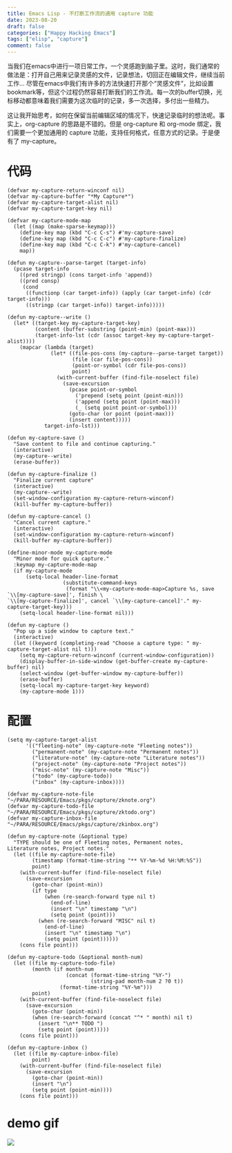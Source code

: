 ```yaml
---
title: Emacs Lisp - 不打断工作流的通用 capture 功能
date: 2023-08-20
draft: false
categories: ["Happy Hacking Emacs"]
tags: ["elisp", "capture"]
comment: false
---
```


当我们在emacs中进行一项日常工作，一个灵感跑到脑子里。这时，我们通常的做法是：打开自己用来记录灵感的文件，记录想法，切回正在编辑文件，继续当前工作... 尽管在emacs中我们有许多的方法快速打开那个“灵感文件”，比如设置bookmark等，但这个过程仍然容易打断我们的工作流。每一次的buffer切换，光标移动都意味着我们需要为这次临时的记录，多一次选择，多付出一些精力。

这让我开始思考，如何在保留当前编辑区域的情况下，快速记录临时的想法呢。事实上，org-capture 的思路是不错的。但是 org-capture 和 org-mode 绑定，我们需要一个更加通用的 capture 功能，支持任何格式，任意方式的记录。于是便有了 my-capture。

# 代码

    (defvar my-capture-return-winconf nil)
    (defvar my-capture-buffer "*My Capture*")
    (defvar my-capture-target-alist nil)
    (defvar my-capture-target-key nil)

    (defvar my-capture-mode-map
      (let ((map (make-sparse-keymap)))
        (define-key map (kbd "C-c C-s") #'my-capture-save)
        (define-key map (kbd "C-c C-c") #'my-capture-finalize)
        (define-key map (kbd "C-c C-k") #'my-capture-cancel)
        map))

    (defun my-capture--parse-target (target-info)
      (pcase target-info
        ((pred stringp) (cons target-info 'append))
        ((pred consp)
         (cond
          ((functionp (car target-info)) (apply (car target-info) (cdr target-info)))
          ((stringp (car target-info)) target-info)))))

    (defun my-capture--write ()
      (let* ((target-key my-capture-target-key)
             (content (buffer-substring (point-min) (point-max)))
             (target-info-lst (cdr (assoc target-key my-capture-target-alist))))
        (mapcar (lambda (target)
                  (let* ((file-pos-cons (my-capture--parse-target target))
                         (file (car file-pos-cons))
                         (point-or-symbol (cdr file-pos-cons))
                         point)
                    (with-current-buffer (find-file-noselect file)
                      (save-excursion
                        (pcase point-or-symbol
                          ('prepend (setq point (point-min)))
                          ('append (setq point (point-max)))
                          (_ (setq point point-or-symbol)))
                        (goto-char (or point (point-max)))
                        (insert content)))))
                target-info-lst)))

    (defun my-capture-save ()
      "Save content to file and continue capturing."
      (interactive)
      (my-capture--write)
      (erase-buffer))

    (defun my-capture-finalize ()
      "Finalize current capture"
      (interactive)
      (my-capture--write)
      (set-window-configuration my-capture-return-winconf)
      (kill-buffer my-capture-buffer))

    (defun my-capture-cancel ()
      "Cancel current capture."
      (interactive)
      (set-window-configuration my-capture-return-winconf)
      (kill-buffer my-capture-buffer))

    (define-minor-mode my-capture-mode
      "Minor mode for quick capture."
      :keymap my-capture-mode-map
      (if my-capture-mode
          (setq-local header-line-format
                      (substitute-command-keys
                       (format "\\<my-capture-mode-map>Capture %s, save `\\[my-capture-save]', finish \
    `\\[my-capture-finalize]', cancel `\\[my-capture-cancel]'." my-capture-target-key)))
        (setq-local header-line-format nil)))

    (defun my-capture ()
      "Pop up a side window to capture text."
      (interactive)
      (let ((keyword (completing-read "Choose a capture type: " my-capture-target-alist nil t)))
        (setq my-capture-return-winconf (current-window-configuration))
        (display-buffer-in-side-window (get-buffer-create my-capture-buffer) nil)
        (select-window (get-buffer-window my-capture-buffer))
        (erase-buffer)
        (setq-local my-capture-target-key keyword)
        (my-capture-mode 1)))

# 配置

    (setq my-capture-target-alist
          '(("fleeting-note" (my-capture-note "Fleeting notes"))
            ("permanent-note" (my-capture-note "Permanent notes"))
            ("literature-note" (my-capture-note "Literature notes"))
            ("project-note" (my-capture-note "Project notes"))
            ("misc-note" (my-capture-note "Misc"))
            ("todo" (my-capture-todo))
            ("inbox" (my-capture-inbox))))

    (defvar my-capture-note-file "~/PARA/RESOURCE/Emacs/pkgs/capture/zknote.org")
    (defvar my-capture-todo-file "~/PARA/RESOURCE/Emacs/pkgs/capture/zktodo.org")
    (defvar my-capture-inbox-file "~/PARA/RESOURCE/Emacs/pkgs/capture/zkinbox.org")

    (defun my-capture-note (&optional type)
      "TYPE should be one of Fleeting notes, Permanent notes,
    Literature notes, Project notes."
      (let ((file my-capture-note-file)
            (timestamp (format-time-string "** %Y-%m-%d %H:%M:%S"))
            point)
        (with-current-buffer (find-file-noselect file)
          (save-excursion
            (goto-char (point-min))
            (if type
                (when (re-search-forward type nil t)
                  (end-of-line)
                  (insert "\n" timestamp "\n")
                  (setq point (point)))
              (when (re-search-forward "MISC" nil t)
                (end-of-line)
                (insert "\n" timestamp "\n")
                (setq point (point))))))
        (cons file point)))

    (defun my-capture-todo (&optional month-num)
      (let ((file my-capture-todo-file)
            (month (if month-num
                       (concat (format-time-string "%Y-")
                               (string-pad month-num 2 ?0 t))
                     (format-time-string "%Y-%m")))
            point)
        (with-current-buffer (find-file-noselect file)
          (save-excursion
            (goto-char (point-min))
            (when (re-search-forward (concat "^* " month) nil t)
              (insert "\n** TODO ")
              (setq point (point)))))
        (cons file point)))

    (defun my-capture-inbox ()
      (let ((file my-capture-inbox-file)
            point)
        (with-current-buffer (find-file-noselect file)
          (save-excursion
            (goto-char (point-min))
            (insert "\n")
            (setq point (point-min))))
        (cons file point)))


# demo gif
<img class="gk-single-img" src="/image/my-capture-demo.gif">
